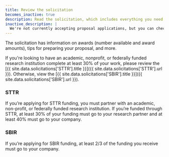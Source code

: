 ```yaml
---
title: Review the solicitation
becomes_inactive: true
description: Read the solicitation, which includes everything you need to know about applying for funding.
inactive_description: |
  We're not currently accepting proposal applications, but you can check out our most recent [{{ site.data.solicitations['SBIR'].title }}]({{ site.data.solicitations['SBIR'].url }}) or [{{ site.data.solicitations['STTR'].title }}]({{ site.data.solicitations['STTR'].url }}) to get a sense of what they cover. Our next solicitation will be released in {{ site.solicitation_released }}.
---
```

 
The solicitation has information on awards (number available and award amounts), tips for preparing your proposal, and more.
 
If you're looking to have an academic, nonprofit, or federally funded research institution complete at least 30% of your work, please review the [{{ site.data.solicitations['STTR'].title }}]({{ site.data.solicitations['STTR'].url }}). Otherwise, view the [{{ site.data.solicitations['SBIR'].title }}]({{ site.data.solicitations['SBIR'].url }}).
 
### STTR
 
If you’re applying for STTR funding, you must partner with an academic, non-profit, or federally funded research institution. If you’re funded through STTR, at least 30% of your funding must go to your research partner and at least 40% must go to your company.
 
### SBIR
 
If you’re applying for SBIR funding, at least 2/3 of the funding you receive must go to your company.
